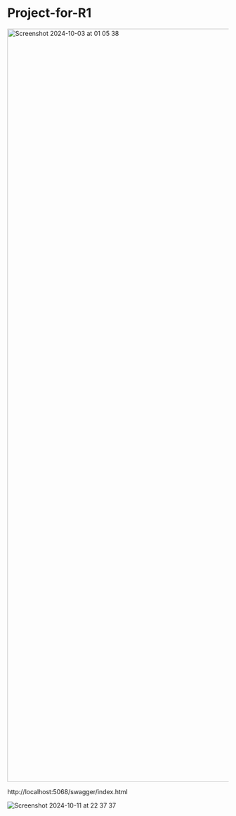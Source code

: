 # Project-for-R1

<img width="1710" alt="Screenshot 2024-10-03 at 01 05 38" src="https://github.com/user-attachments/assets/4f69bfcd-43a0-49f6-a904-4551a5c8cccd">


http://localhost:5068/swagger/index.html

![Screenshot 2024-10-11 at 22 37 37](https://github.com/user-attachments/assets/42f4bccb-9c10-4a6f-abd4-d8db0d7a22d4)


